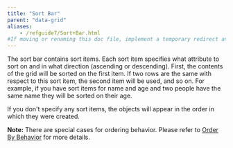 ```yaml
---
title: "Sort Bar"
parent: "data-grid"
aliases:
    - /refguide7/Sort+Bar.html
#If moving or renaming this doc file, implement a temporary redirect and let the respective team know they should update the URL in the product. See Mapping to Products for more details.
---
```



The sort bar contains sort items. Each sort item specifies what attribute to sort on and in what direction (ascending or descending). First, the contents of the grid will be sorted on the first item. If two rows are the same with respect to this sort item, the second item will be used, and so on. For example, if you have sort items for name and age and two people have the same name they will be sorted on their age.

If you don't specify any sort items, the objects will appear in the order in which they were created.

**Note:** There are special cases for ordering behavior. Please refer to [Order By Behavior](ordering-behavior) for more details.
